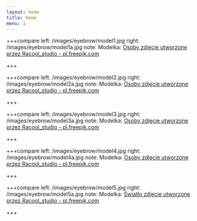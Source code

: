 ```yaml
---
layout: home
title: Home
menu: 1
---
```


+++compare
left: /images/eyebrow/model1.jpg
right: /images/eyebrow/model1a.jpg
note: Modelka: <a href="https://pl.freepik.com/darmowe-zdjecie-wektory/osoby">Osoby zdjęcie utworzone przez Racool_studio - pl.freepik.com</a>

+++

+++compare
left: /images/eyebrow/model2.jpg
right: /images/eyebrow/model2a.jpg
note: Modelka: <a href="https://pl.freepik.com/darmowe-zdjecie-wektory/osoby">Osoby zdjęcie utworzone przez Racool_studio - pl.freepik.com</a>

+++

+++compare
left: /images/eyebrow/model3.jpg
right: /images/eyebrow/model3a.jpg
note: Modelka: <a href="https://pl.freepik.com/darmowe-zdjecie-wektory/osoby">Osoby zdjęcie utworzone przez Racool_studio - pl.freepik.com</a>

+++

+++compare
left: /images/eyebrow/model4.jpg
right: /images/eyebrow/model4a.jpg
note: Modelka: <a href="https://pl.freepik.com/darmowe-zdjecie-wektory/osoby">Osoby zdjęcie utworzone przez Racool_studio - pl.freepik.com</a>

+++

+++compare
left: /images/eyebrow/model5.jpg
right: /images/eyebrow/model5a.jpg
note: Modelka: <a href="https://pl.freepik.com/darmowe-zdjecie-wektory/swiatlo">Światło zdjęcie utworzone przez Racool_studio - pl.freepik.com</a>

+++
